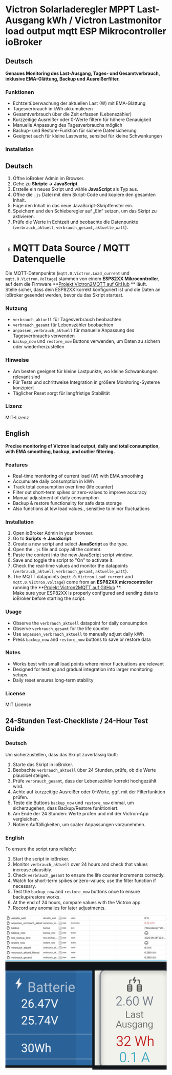 # Victron Solarladeregler MPPT Last-Ausgang kWh / Victron Lastmonitor  load output mqtt ESP Mikrocontroller ioBroker

## Deutsch
**Genaues Monitoring des Last-Ausgang, Tages- und Gesamtverbrauch, inklusive EMA-Glättung, Backup und Ausreißerfilter.**

### Funktionen
- Echtzeitüberwachung der aktuellen Last (W) mit EMA-Glättung
- Tagesverbrauch in kWh akkumulieren
- Gesamtverbrauch über die Zeit erfassen (Lebenszähler)
- Kurzzeitige Ausreißer oder 0-Werte filtern für höhere Genauigkeit
- Manuelle Anpassung des Tagesverbrauchs möglich
- Backup- und Restore-Funktion für sichere Datensicherung
- Geeignet auch für kleine Lastwerte, sensibel für kleine Schwankungen

### Installation
## Deutsch
1. Öffne ioBroker Admin im Browser.
2. Gehe zu **Skripte → JavaScript**.
3. Erstelle ein neues Skript und wähle **JavaScript** als Typ aus.
4. Öffne die `.js` Datei mit dem Skript-Code und kopiere den gesamten Inhalt.
5. Füge den Inhalt in das neue JavaScript-Skriptfenster ein.
6. Speichern und den Schieberegler auf „Ein“ setzen, um das Skript zu aktivieren.
7. Prüfe die Werte in Echtzeit und beobachte die Datenpunkte (`verbrauch_aktuell`, `verbrauch_gesamt`, `aktuelle_watt`).
8. # MQTT Data Source / MQTT Datenquelle
Die MQTT-Datenpunkte (`mqtt.0.Victron.Load_current` und `mqtt.0.Victron.Voltage`) stammen von einem **ESP82XX Mikrocontroller**, auf dem die Firmware **[Projekt Victron2MQTT auf GitHub](https://github.com/softwarecrash/Victron2MQTT)
** läuft.  
Stelle sicher, dass dein ESP82XX korrekt konfiguriert ist und die Daten an ioBroker gesendet werden, bevor du das Skript startest.



### Nutzung
- `verbrauch_aktuell` für Tagesverbrauch beobachten
- `verbrauch_gesamt` für Lebenszähler beobachten
- `anpassen_verbrauch_aktuell` für manuelle Anpassung des Tagesverbrauchs verwenden
- `backup_now` und `restore_now` Buttons verwenden, um Daten zu sichern oder wiederherzustellen

### Hinweise
- Am besten geeignet für kleine Lastpunkte, wo kleine Schwankungen relevant sind
- Für Tests und schrittweise Integration in größere Monitoring-Systeme konzipiert
- Täglicher Reset sorgt für langfristige Stabilität

### Lizenz
MIT-Lizenz

## English
**Precise monitoring of Victron load output, daily and total consumption, with EMA smoothing, backup, and outlier filtering.**

### Features
- Real-time monitoring of current load (W) with EMA smoothing
- Accumulate daily consumption in kWh
- Track total consumption over time (life counter)
- Filter out short-term spikes or zero-values to improve accuracy
- Manual adjustment of daily consumption
- Backup & restore functionality for safe data storage
- Also functions at low load values., sensitive to minor fluctuations

### Installation
1. Open ioBroker Admin in your browser.
2. Go to **Scripts → JavaScript**.
3. Create a new script and select **JavaScript** as the type.
4. Open the `.js` file and copy all the content.
5. Paste the content into the new JavaScript script window.
6. Save and toggle the script to "On" to activate it.
7. Check the real-time values and monitor the datapoints (`verbrauch_aktuell`, `verbrauch_gesamt`, `aktuelle_watt`).
8. The MQTT datapoints (`mqtt.0.Victron.Load_current` and `mqtt.0.Victron.Voltage`) come from an **ESP82XX microcontroller** running the **[Projekt Victron2MQTT auf GitHub](https://github.com/softwarecrash/Victron2MQTT)
**.  
Make sure your ESP82XX is properly configured and sending data to ioBroker before starting the script.





### Usage
- Observe the `verbrauch_aktuell` datapoint for daily consumption
- Observe `verbrauch_gesamt` for the life counter
- Use `anpassen_verbrauch_aktuell` to manually adjust daily kWh
- Press `backup_now` and `restore_now` buttons to save or restore data

### Notes
- Works best with small load points where minor fluctuations are relevant
- Designed for testing and gradual integration into larger monitoring setups
- Daily reset ensures long-term stability

### License
MIT License

## 24-Stunden Test-Checkliste / 24-Hour Test Guide

### Deutsch
Um sicherzustellen, dass das Skript zuverlässig läuft:

1. Starte das Skript in ioBroker.
2. Beobachte `verbrauch_aktuell` über 24 Stunden, prüfe, ob die Werte plausibel steigen.
3. Prüfe `verbrauch_gesamt`, dass der Lebenszähler korrekt hochgezählt wird.
4. Achte auf kurzzeitige Ausreißer oder 0-Werte, ggf. mit der Filterfunktion prüfen.
5. Teste die Buttons `backup_now` und `restore_now` einmal, um sicherzugehen, dass Backup/Restore funktioniert.
6. Am Ende der 24 Stunden: Werte prüfen und mit der Victron-App vergleichen.
7. Notiere Auffälligkeiten, um später Anpassungen vorzunehmen.

### English
To ensure the script runs reliably:

1. Start the script in ioBroker.
2. Monitor `verbrauch_aktuell` over 24 hours and check that values increase plausibly.
3. Check `verbrauch_gesamt` to ensure the life counter increments correctly.
4. Watch for short-term spikes or zero-values; use the filter function if necessary.
5. Test the `backup_now` and `restore_now` buttons once to ensure backup/restore works.
6. At the end of 24 hours, compare values with the Victron app.
7. Record any anomalies for later adjustments.

![Datenpunkte Ansicht](images/datenpunkte.jpg)
![Vergleich der Victron Lastausgangsdaten](https://github.com/jogiesp/victron-load-monitor/blob/main/images/vergleich_beispiel.png)
